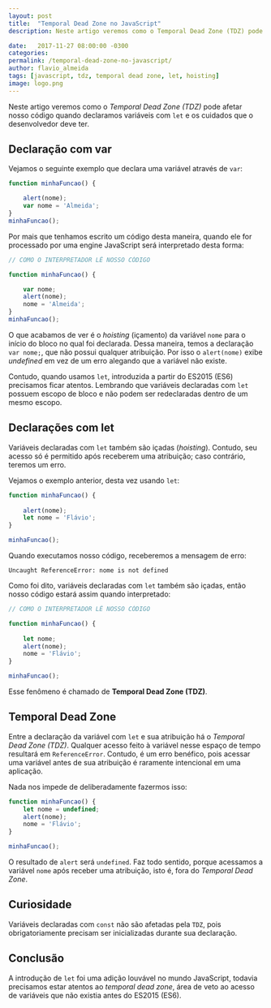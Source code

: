 ```yaml
---
layout: post
title:  "Temporal Dead Zone no JavaScript"
description: Neste artigo veremos como o Temporal Dead Zone (TDZ) pode afetar nosso código quando declaramos variáveis com let e os cuidados que o desenvolvedor deve ter.

date:   2017-11-27 08:00:00 -0300
categories:
permalink: /temporal-dead-zone-no-javascript/
author: flavio_almeida
tags: [javascript, tdz, temporal dead zone, let, hoisting]
image: logo.png
---
```


Neste artigo veremos como o *Temporal Dead Zone (TDZ)* pode afetar nosso código quando declaramos variáveis com `let` e os cuidados que o desenvolvedor deve ter.

## Declaração com var 

Vejamos o seguinte exemplo que declara uma variável através de `var`:

```javascript
function minhaFuncao() {

    alert(nome);
    var nome = 'Almeida';
}
minhaFuncao();
```

Por mais que tenhamos escrito um código desta maneira, quando ele for processado por uma engine JavaScript será interpretado desta forma:

```javascript
// COMO O INTERPRETADOR LÊ NOSSO CÓDIGO

function minhaFuncao() {

    var nome;
    alert(nome);
    nome = 'Almeida';
}
minhaFuncao();
```

O que acabamos de ver é o *hoisting* (içamento) da variável `nome` para o início do bloco no qual foi declarada. Dessa maneira, temos a declaração `var nome;`, que não possui qualquer atribuição. Por isso o `alert(nome)` exibe *undefined* em vez de um erro alegando que a variável não existe. 

Contudo, quando usamos `let`, introduzida a partir do ES2015 (ES6) precisamos ficar atentos. Lembrando que variáveis declaradas com `let` possuem escopo de bloco e não podem ser redeclaradas dentro de um mesmo escopo.

## Declarações com let

Variáveis declaradas com `let` também são içadas (*hoisting*). Contudo, seu acesso só é permitido após receberem uma atribuição; caso contrário, teremos um erro. 

Vejamos o exemplo anterior, desta vez usando `let`:

```javascript
function minhaFuncao() {
    
    alert(nome);
    let nome = 'Flávio';
}

minhaFuncao();
```

Quando executamos nosso código, receberemos a mensagem de erro:

```
Uncaught ReferenceError: nome is not defined
```

Como foi dito, variáveis declaradas com `let` também são içadas, então nosso código estará assim quando interpretado:

```javascript
// COMO O INTERPRETADOR LÊ NOSSO CÓDIGO

function minhaFuncao() {
    
    let nome;
    alert(nome);
    nome = 'Flávio';
}

minhaFuncao();
```

Esse fenômeno é chamado de **Temporal Dead Zone (TDZ)**. 

## Temporal Dead Zone

Entre a declaração da variável com `let` e sua atribuição há o *Temporal Dead Zone (TDZ)*. Qualquer acesso feito à variável nesse espaço de tempo resultará em `ReferenceError`. Contudo, é um erro benéfico, pois acessar uma variável antes de sua atribuição é raramente intencional em uma aplicação. 

Nada nos impede de deliberadamente fazermos isso:

```javascript
function minhaFuncao() {
    let nome = undefined;
    alert(nome);
    nome = 'Flávio';
}

minhaFuncao();
```

O resultado de `alert` será `undefined`. Faz todo sentido, porque acessamos a variável `nome` após receber uma atribuição, isto é, fora do *Temporal Dead Zone*.

## Curiosidade

Variáveis declaradas com `const` não são afetadas pela `TDZ`, pois obrigatoriamente precisam ser inicializadas durante sua declaração.

## Conclusão

A introdução de `let` foi uma adição louvável no mundo JavaScript, todavia precisamos estar atentos ao *temporal dead zone*, área de veto ao acesso de variáveis que não existia antes do ES2015 (ES6).